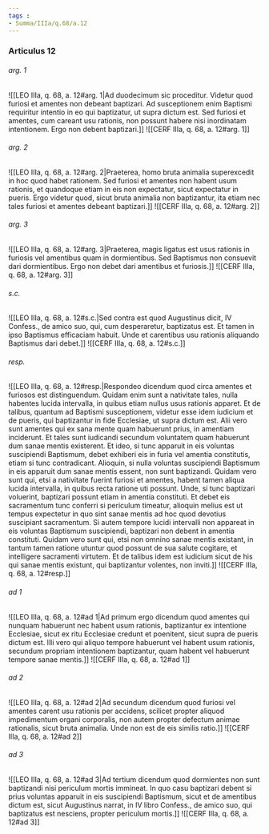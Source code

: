 ```yaml
---
tags : 
- Summa/IIIa/q.68/a.12
---
```


### Articulus 12

###### arg. 1
![[LEO IIIa, q. 68, a. 12#arg. 1|Ad duodecimum sic proceditur. Videtur quod furiosi et amentes non debeant baptizari. Ad susceptionem enim Baptismi requiritur intentio in eo qui baptizatur, ut supra dictum est. Sed furiosi et amentes, cum careant usu rationis, non possunt habere nisi inordinatam intentionem. Ergo non debent baptizari.]]
![[CERF IIIa, q. 68, a. 12#arg. 1]]

###### arg. 2
![[LEO IIIa, q. 68, a. 12#arg. 2|Praeterea, homo bruta animalia superexcedit in hoc quod habet rationem. Sed furiosi et amentes non habent usum rationis, et quandoque etiam in eis non expectatur, sicut expectatur in pueris. Ergo videtur quod, sicut bruta animalia non baptizantur, ita etiam nec tales furiosi et amentes debeant baptizari.]]
![[CERF IIIa, q. 68, a. 12#arg. 2]]

###### arg. 3
![[LEO IIIa, q. 68, a. 12#arg. 3|Praeterea, magis ligatus est usus rationis in furiosis vel amentibus quam in dormientibus. Sed Baptismus non consuevit dari dormientibus. Ergo non debet dari amentibus et furiosis.]]
![[CERF IIIa, q. 68, a. 12#arg. 3]]

###### s.c.
![[LEO IIIa, q. 68, a. 12#s.c.|Sed contra est quod Augustinus dicit, IV Confess., de amico suo, qui, cum desperaretur, baptizatus est. Et tamen in ipso Baptismus efficaciam habuit. Unde et carentibus usu rationis aliquando Baptismus dari debet.]]
![[CERF IIIa, q. 68, a. 12#s.c.]]

###### resp.
![[LEO IIIa, q. 68, a. 12#resp.|Respondeo dicendum quod circa amentes et furiosos est distinguendum. Quidam enim sunt a nativitate tales, nulla habentes lucida intervalla, in quibus etiam nullus usus rationis apparet. Et de talibus, quantum ad Baptismi susceptionem, videtur esse idem iudicium et de pueris, qui baptizantur in fide Ecclesiae, ut supra dictum est. Alii vero sunt amentes qui ex sana mente quam habuerunt prius, in amentiam inciderunt. Et tales sunt iudicandi secundum voluntatem quam habuerunt dum sanae mentis existerent. Et ideo, si tunc apparuit in eis voluntas suscipiendi Baptismum, debet exhiberi eis in furia vel amentia constitutis, etiam si tunc contradicant. Alioquin, si nulla voluntas suscipiendi Baptismum in eis apparuit dum sanae mentis essent, non sunt baptizandi. Quidam vero sunt qui, etsi a nativitate fuerint furiosi et amentes, habent tamen aliqua lucida intervalla, in quibus recta ratione uti possunt. Unde, si tunc baptizari voluerint, baptizari possunt etiam in amentia constituti. Et debet eis sacramentum tunc conferri si periculum timeatur, alioquin melius est ut tempus expectetur in quo sint sanae mentis ad hoc quod devotius suscipiant sacramentum. Si autem tempore lucidi intervalli non appareat in eis voluntas Baptismum suscipiendi, baptizari non debent in amentia constituti. Quidam vero sunt qui, etsi non omnino sanae mentis existant, in tantum tamen ratione utuntur quod possunt de sua salute cogitare, et intelligere sacramenti virtutem. Et de talibus idem est iudicium sicut de his qui sanae mentis existunt, qui baptizantur volentes, non inviti.]]
![[CERF IIIa, q. 68, a. 12#resp.]]

###### ad 1
![[LEO IIIa, q. 68, a. 12#ad 1|Ad primum ergo dicendum quod amentes qui nunquam habuerunt nec habent usum rationis, baptizantur ex intentione Ecclesiae, sicut ex ritu Ecclesiae credunt et poenitent, sicut supra de pueris dictum est. Illi vero qui aliquo tempore habuerunt vel habent usum rationis, secundum propriam intentionem baptizantur, quam habent vel habuerunt tempore sanae mentis.]]
![[CERF IIIa, q. 68, a. 12#ad 1]]

###### ad 2
![[LEO IIIa, q. 68, a. 12#ad 2|Ad secundum dicendum quod furiosi vel amentes carent usu rationis per accidens, scilicet propter aliquod impedimentum organi corporalis, non autem propter defectum animae rationalis, sicut bruta animalia. Unde non est de eis similis ratio.]]
![[CERF IIIa, q. 68, a. 12#ad 2]]

###### ad 3
![[LEO IIIa, q. 68, a. 12#ad 3|Ad tertium dicendum quod dormientes non sunt baptizandi nisi periculum mortis immineat. In quo casu baptizari debent si prius voluntas apparuit in eis suscipiendi Baptismum, sicut et de amentibus dictum est, sicut Augustinus narrat, in IV libro Confess., de amico suo, qui baptizatus est nesciens, propter periculum mortis.]]
![[CERF IIIa, q. 68, a. 12#ad 3]]

